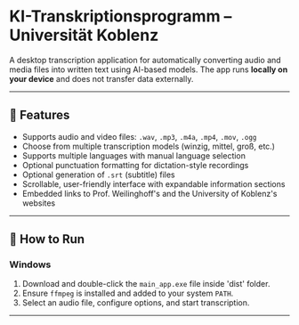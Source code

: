 # KI-Transkriptionsprogramm – Universität Koblenz

A desktop transcription application for automatically converting audio and media files into written text using AI-based models.
The app runs **locally on your device** and does not transfer data externally.

---

## 📂 Features

* Supports audio and video files: `.wav`, `.mp3`, `.m4a`, `.mp4`, `.mov`, `.ogg`
* Choose from multiple transcription models (winzig, mittel, groß, etc.)
* Supports multiple languages with manual language selection
* Optional punctuation formatting for dictation-style recordings
* Optional generation of `.srt` (subtitle) files
* Scrollable, user-friendly interface with expandable information sections
* Embedded links to Prof. Weilinghoff's and the University of Koblenz's websites

---

## 🚀 How to Run

### Windows

1. Download and double-click the `main_app.exe` file inside 'dist' folder.
2. Ensure `ffmpeg` is installed and added to your system `PATH`.
3. Select an audio file, configure options, and start transcription.

---



